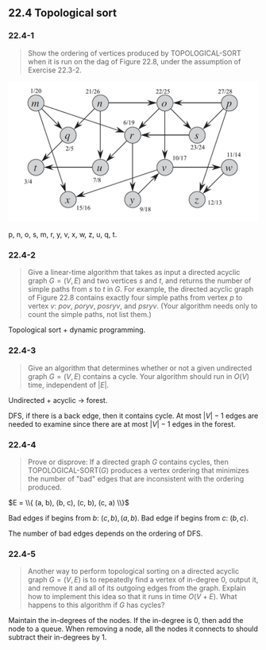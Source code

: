 ## 22.4 Topological sort

### 22.4-1

> Show the ordering of vertices produced by TOPOLOGICAL-SORT when it is run on the dag of Figure 22.8, under the assumption of Exercise 22.3-2.

![](./img/22.4-1_1.png)

p, n, o, s, m, r, y, v, x, w, z, u, q, t.

### 22.4-2

> Give a linear-time algorithm that takes as input a directed acyclic graph $G = (V, E)$ and two vertices $s$ and $t$, and returns the number of simple paths from $s$ to $t$ in $G$. For example, the directed acyclic graph of Figure 22.8 contains exactly four simple paths from vertex $p$ to vertex $v$: $pov$, $poryv$, $posryv$, and $psryv$. (Your algorithm needs only to count the simple paths, not list them.)

Topological sort + dynamic programming.

### 22.4-3

> Give an algorithm that determines whether or not a given undirected graph $G = (V, E)$ contains a cycle. Your algorithm should run in $O(V)$ time, independent of $|E|$.

Undirected + acyclic -> forest.

DFS, if there is a back edge, then it contains cycle. At most $|V| - 1$ edges are needed to examine since there are at most $|V| - 1$ edges in the forest.

### 22.4-4
 
> Prove or disprove: If a directed graph $G$ contains cycles, then TOPOLOGICAL-SORT$(G)$ produces a vertex ordering that minimizes the number of "bad" edges that are inconsistent with the ordering produced.

$E = \\{ (a, b), (b, c), (c, b), (c, a) \\}$

Bad edges if begins from $b$: $(c, b), (a, b)$.
Bad edge if begins from $c$: $(b, c)$.

The number of bad edges depends on the ordering of DFS.

### 22.4-5

> Another way to perform topological sorting on a directed acyclic graph $G = (V, E)$ is to repeatedly find a vertex of in-degree $0$, output it, and remove it and all of its outgoing edges from the graph. Explain how to implement this idea so that it runs in time $O(V + E)$. What happens to this algorithm if $G$ has cycles?

Maintain the in-degrees of the nodes. If the in-degree is 0, then add the node to a queue. When removing a node, all the nodes it connects to should subtract their in-degrees by 1.
